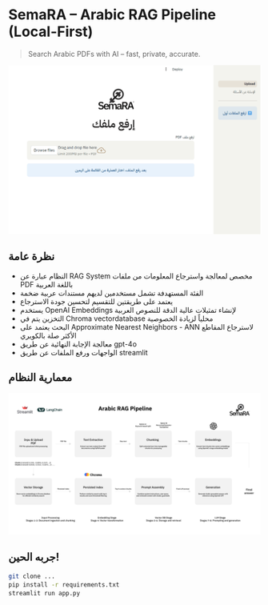 # SemaRA – Arabic RAG Pipeline (Local-First)

> Search Arabic PDFs with AI – fast, private, accurate.

![Demo](assets/demo.gif)

## نظرة عامة

- النظام عبارة عن RAG System مخصص لمعالجة واسترجاع المعلومات من ملفات PDF باللغة العربية  
- الفئة المستهدفة تشمل مستخدمين لديهم مستندات عربية ضخمة  
- يعتمد على طريقتين للتقسيم لتحسين جودة الاسترجاع  
- يستخدم OpenAI Embeddings لإنشاء تمثيلات عالية الدقة للنصوص العربية  
- التخزين يتم في Chroma vectordatabase محلياً لزيادة الخصوصية  
- البحث يعتمد على Approximate Nearest Neighbors - ANN لاسترجاع المقاطع الأكثر صلة بالكويري  
- معالجة الإجابة النهائية عن طريق gpt-4o  
- الواجهات ورفع الملفات عن طريق streamlit  


##  معمارية النظام
![Architecture](assets/SemaRA_Arch.png)

##   جربه الحين!
```bash
git clone ...
pip install -r requirements.txt
streamlit run app.py
